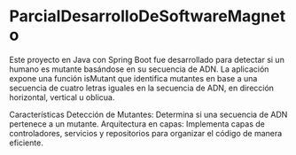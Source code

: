 # ParcialDesarrolloDeSoftwareMagneto


Este proyecto en Java con Spring Boot fue desarrollado para detectar si un humano es mutante basándose en su secuencia de ADN. La aplicación expone una función isMutant que identifica mutantes en base a una secuencia de cuatro letras iguales en la secuencia de ADN, en dirección horizontal, vertical u oblicua.

Características
Detección de Mutantes: Determina si una secuencia de ADN pertenece a un mutante.
Arquitectura en capas: Implementa capas de controladores, servicios y repositorios para organizar el código de manera eficiente.
